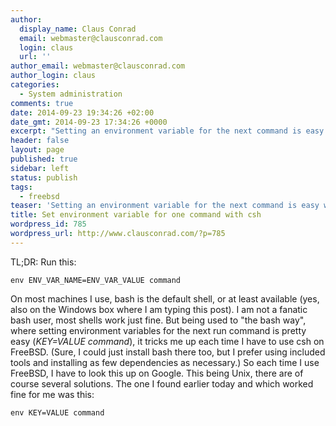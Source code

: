 ```yaml
---
author:
  display_name: Claus Conrad
  email: webmaster@clausconrad.com
  login: claus
  url: ''
author_email: webmaster@clausconrad.com
author_login: claus
categories:
  - System administration
comments: true
date: 2014-09-23 19:34:26 +02:00
date_gmt: 2014-09-23 17:34:26 +0000
excerpt: "Setting an environment variable for the next command is easy with bash - as it turns out, also with csh. Here's how:\r\n\r\n"
header: false
layout: page
published: true
sidebar: left
status: publish
tags:
  - freebsd
teaser: 'Setting an environment variable for the next command is easy with bash - as it turns out, also with csh. Here''s how:'
title: Set environment variable for one command with csh
wordpress_id: 785
wordpress_url: http://www.clausconrad.com/?p=785
---
```

TL;DR: Run this:  
```shell
env ENV_VAR_NAME=ENV_VAR_VALUE command
```

On most machines I use, bash is the default shell, or at least available (yes, also on the Windows box where I am typing this post). I am not a fanatic bash user, most shells work just fine. But being used to "the bash way", where setting environment variables for the next run command is pretty easy (_KEY=VALUE command_), it tricks me up each time I have to use csh on FreeBSD. (Sure, I could just install bash there too, but I prefer using included tools and installing as few dependencies as necessary.) So each time I use FreeBSD, I have to look this up on Google. This being Unix, there are of course several solutions. The one I found earlier today and which worked fine for me was this:
    
```shell
env KEY=VALUE command
```
